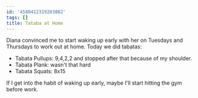 ```yaml
---
id: '4580412319203082'
tags: []
title: Tataba at Home
---
```


Diana convinced me to start waking up early with her on Tuesdays and Thursdays to work out at home. Today we did tabatas:

- Tabata Pullups: 9,4,2,2 and stopped after that because of my shoulder.
- Tabata Plank: wasn't that hard
- Tabata Squats: 8x15

If I get into the habit of waking up early, maybe I'll start hitting the gym before work.
